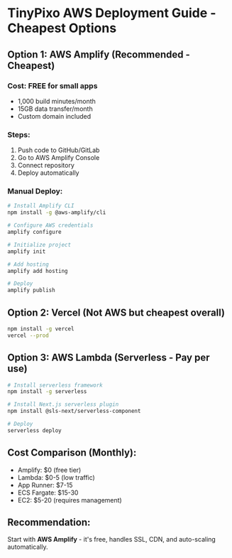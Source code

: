 # TinyPixo AWS Deployment Guide - Cheapest Options

## Option 1: AWS Amplify (Recommended - Cheapest)

### Cost: FREE for small apps
- 1,000 build minutes/month
- 15GB data transfer/month
- Custom domain included

### Steps:
1. Push code to GitHub/GitLab
2. Go to AWS Amplify Console
3. Connect repository
4. Deploy automatically

### Manual Deploy:
```bash
# Install Amplify CLI
npm install -g @aws-amplify/cli

# Configure AWS credentials
amplify configure

# Initialize project
amplify init

# Add hosting
amplify add hosting

# Deploy
amplify publish
```

## Option 2: Vercel (Not AWS but cheapest overall)

```bash
npm install -g vercel
vercel --prod
```

## Option 3: AWS Lambda (Serverless - Pay per use)

```bash
# Install serverless framework
npm install -g serverless

# Install Next.js serverless plugin
npm install @sls-next/serverless-component

# Deploy
serverless deploy
```

## Cost Comparison (Monthly):
- Amplify: $0 (free tier)
- Lambda: $0-5 (low traffic)
- App Runner: $7-15
- ECS Fargate: $15-30
- EC2: $5-20 (requires management)

## Recommendation:
Start with **AWS Amplify** - it's free, handles SSL, CDN, and auto-scaling automatically.